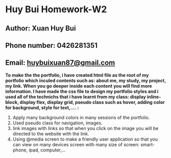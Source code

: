 # Huy Bui Homework-W2

## Author: Xuan Huy Bui
## Phone number: 0426281351
## Email: huybuixuan87@gmail.com

**To make the the portfolio, i have created html file as the root of my portfolio which inculed contents such as: about me, my study, my project, my link. When you go deeper inside each content you will find more information. I have made the css file to design my portfolio styles and i used all of the technichs that i have learnt from my class: display inline-block, display flex, display grid, pseudo class such as hover, adding color for background, style for text,.... :**
1. Apply many background colors in many sessions of the portfolio.
2. Used pseudo class for navigation, images.
3. link images with links so that when you click on the image you will be directed to the website with the link.
4. Using @media screen to make a friendly user application so that you can view on many devices screen with many size of screen: smart-phone, ipad, computer,...

